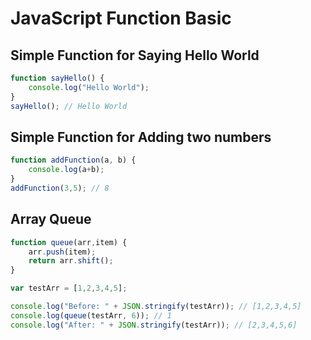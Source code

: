 # JavaScript Function Basic


## Simple Function for Saying Hello World
```javascript
function sayHello() {
    console.log("Hello World");
}
sayHello(); // Hello World
```

## Simple Function for Adding two numbers
```javascript
function addFunction(a, b) {
    console.log(a+b);
}
addFunction(3,5); // 8
```

## Array Queue
```javascript
function queue(arr,item) {
    arr.push(item);
    return arr.shift();
}

var testArr = [1,2,3,4,5];

console.log("Before: " + JSON.stringify(testArr)); // [1,2,3,4,5]
console.log(queue(testArr, 6)); // 1
console.log("After: " + JSON.stringify(testArr)); // [2,3,4,5,6]
```